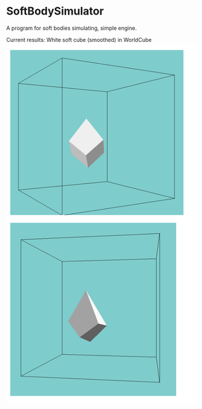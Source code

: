 # SoftBodySimulator
A program for soft bodies simulating, simple engine.

Current results:
White soft cube (smoothed) in WorldCube
<img src="cube1.png"/>

